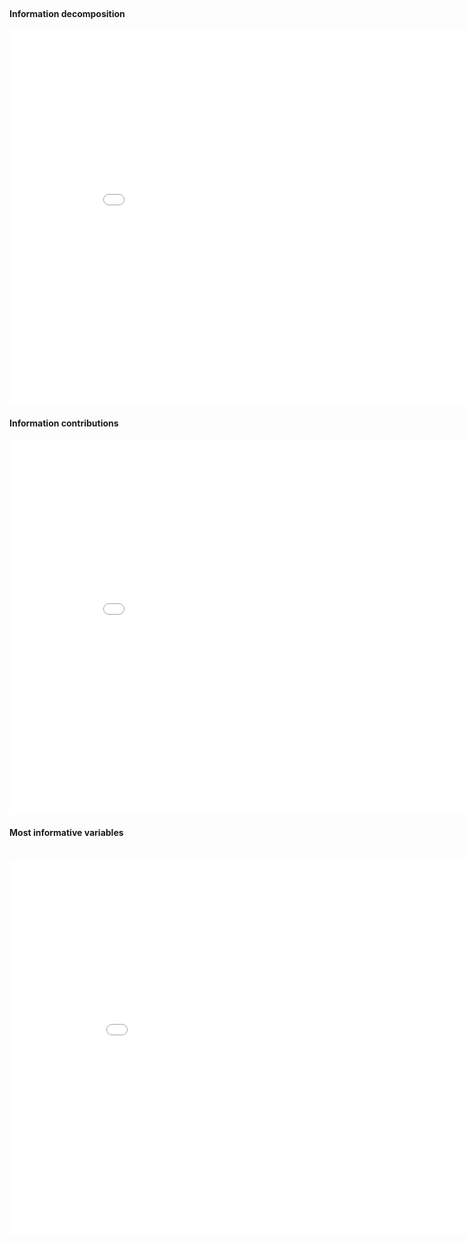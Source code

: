 <br/>

#### Information decomposition

<iframe width=900, height=600 frameBorder=0 src="img/Uribe_FD.html"></iframe>

#### Information contributions

<iframe width=900, height=600 frameBorder=0 src="img/Uribe_ID.html"></iframe>


#### Most informative variables
<br/>
<iframe width=910, height=600 frameBorder=0 src="img/Uribe_ID_by_shock.html"></iframe>
